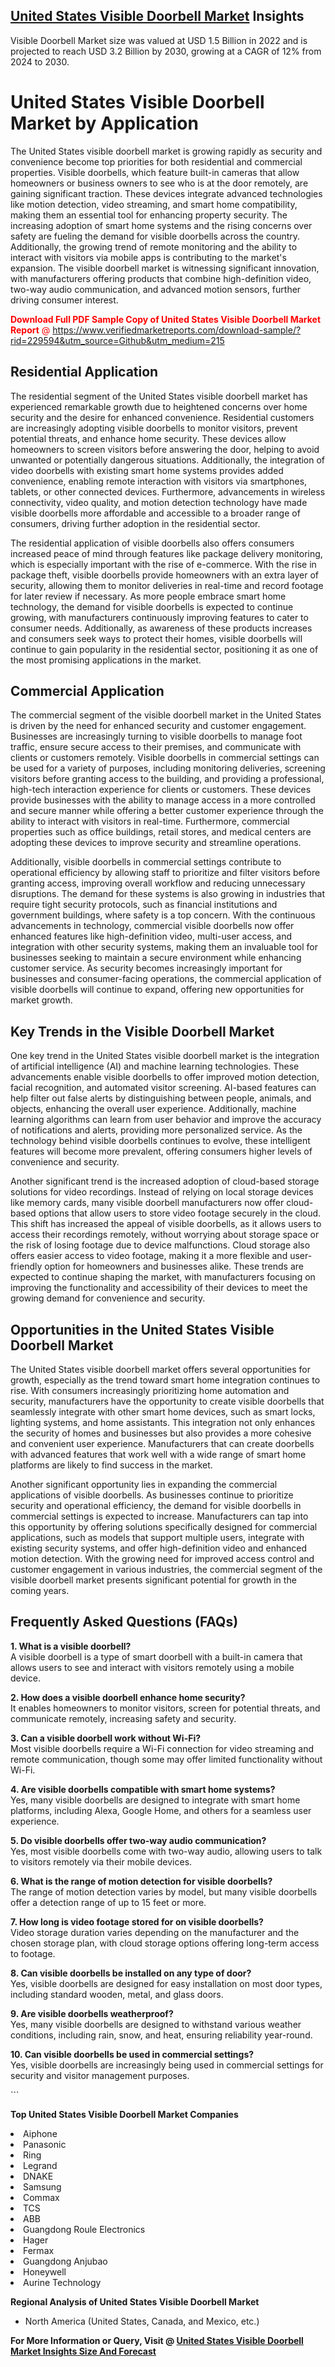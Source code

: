 <h2><a href="https://www.verifiedmarketreports.com/download-sample/?rid=229594&amp;utm_source=Github&amp;utm_medium=215" target="_blank">United States Visible Doorbell Market</a> Insights</h2><p>Visible Doorbell Market size was valued at USD 1.5 Billion in 2022 and is projected to reach USD 3.2 Billion by 2030, growing at a CAGR of 12% from 2024 to 2030.</p><p> <h1>United States Visible Doorbell Market by Application</h1> <p>The United States visible doorbell market is growing rapidly as security and convenience become top priorities for both residential and commercial properties. Visible doorbells, which feature built-in cameras that allow homeowners or business owners to see who is at the door remotely, are gaining significant traction. These devices integrate advanced technologies like motion detection, video streaming, and smart home compatibility, making them an essential tool for enhancing property security. The increasing adoption of smart home systems and the rising concerns over safety are fueling the demand for visible doorbells across the country. Additionally, the growing trend of remote monitoring and the ability to interact with visitors via mobile apps is contributing to the market's expansion. The visible doorbell market is witnessing significant innovation, with manufacturers offering products that combine high-definition video, two-way audio communication, and advanced motion sensors, further driving consumer interest. <p><span class=""><span style="color: #ff0000;"><strong>Download Full PDF Sample Copy of United States Visible Doorbell Market Report</strong> @ </span><a href="https://www.verifiedmarketreports.com/download-sample/?rid=229594&amp;utm_source=Github&amp;utm_medium=215" target="_blank">https://www.verifiedmarketreports.com/download-sample/?rid=229594&amp;utm_source=Github&amp;utm_medium=215</a></span></p></p> <h2>Residential Application</h2> <p>The residential segment of the United States visible doorbell market has experienced remarkable growth due to heightened concerns over home security and the desire for enhanced convenience. Residential customers are increasingly adopting visible doorbells to monitor visitors, prevent potential threats, and enhance home security. These devices allow homeowners to screen visitors before answering the door, helping to avoid unwanted or potentially dangerous situations. Additionally, the integration of video doorbells with existing smart home systems provides added convenience, enabling remote interaction with visitors via smartphones, tablets, or other connected devices. Furthermore, advancements in wireless connectivity, video quality, and motion detection technology have made visible doorbells more affordable and accessible to a broader range of consumers, driving further adoption in the residential sector. <p>The residential application of visible doorbells also offers consumers increased peace of mind through features like package delivery monitoring, which is especially important with the rise of e-commerce. With the rise in package theft, visible doorbells provide homeowners with an extra layer of security, allowing them to monitor deliveries in real-time and record footage for later review if necessary. As more people embrace smart home technology, the demand for visible doorbells is expected to continue growing, with manufacturers continuously improving features to cater to consumer needs. Additionally, as awareness of these products increases and consumers seek ways to protect their homes, visible doorbells will continue to gain popularity in the residential sector, positioning it as one of the most promising applications in the market. <h2>Commercial Application</h2> <p>The commercial segment of the visible doorbell market in the United States is driven by the need for enhanced security and customer engagement. Businesses are increasingly turning to visible doorbells to manage foot traffic, ensure secure access to their premises, and communicate with clients or customers remotely. Visible doorbells in commercial settings can be used for a variety of purposes, including monitoring deliveries, screening visitors before granting access to the building, and providing a professional, high-tech interaction experience for clients or customers. These devices provide businesses with the ability to manage access in a more controlled and secure manner while offering a better customer experience through the ability to interact with visitors in real-time. Furthermore, commercial properties such as office buildings, retail stores, and medical centers are adopting these devices to improve security and streamline operations. <p>Additionally, visible doorbells in commercial settings contribute to operational efficiency by allowing staff to prioritize and filter visitors before granting access, improving overall workflow and reducing unnecessary disruptions. The demand for these systems is also growing in industries that require tight security protocols, such as financial institutions and government buildings, where safety is a top concern. With the continuous advancements in technology, commercial visible doorbells now offer enhanced features like high-definition video, multi-user access, and integration with other security systems, making them an invaluable tool for businesses seeking to maintain a secure environment while enhancing customer service. As security becomes increasingly important for businesses and consumer-facing operations, the commercial application of visible doorbells will continue to expand, offering new opportunities for market growth. <h2>Key Trends in the Visible Doorbell Market</h2> <p>One key trend in the United States visible doorbell market is the integration of artificial intelligence (AI) and machine learning technologies. These advancements enable visible doorbells to offer improved motion detection, facial recognition, and automated visitor screening. AI-based features can help filter out false alerts by distinguishing between people, animals, and objects, enhancing the overall user experience. Additionally, machine learning algorithms can learn from user behavior and improve the accuracy of notifications and alerts, providing more personalized service. As the technology behind visible doorbells continues to evolve, these intelligent features will become more prevalent, offering consumers higher levels of convenience and security.</p> <p>Another significant trend is the increased adoption of cloud-based storage solutions for video recordings. Instead of relying on local storage devices like memory cards, many visible doorbell manufacturers now offer cloud-based options that allow users to store video footage securely in the cloud. This shift has increased the appeal of visible doorbells, as it allows users to access their recordings remotely, without worrying about storage space or the risk of losing footage due to device malfunctions. Cloud storage also offers easier access to video footage, making it a more flexible and user-friendly option for homeowners and businesses alike. These trends are expected to continue shaping the market, with manufacturers focusing on improving the functionality and accessibility of their devices to meet the growing demand for convenience and security. <h2>Opportunities in the United States Visible Doorbell Market</h2> <p>The United States visible doorbell market offers several opportunities for growth, especially as the trend toward smart home integration continues to rise. With consumers increasingly prioritizing home automation and security, manufacturers have the opportunity to create visible doorbells that seamlessly integrate with other smart home devices, such as smart locks, lighting systems, and home assistants. This integration not only enhances the security of homes and businesses but also provides a more cohesive and convenient user experience. Manufacturers that can create doorbells with advanced features that work well with a wide range of smart home platforms are likely to find success in the market.</p> <p>Another significant opportunity lies in expanding the commercial applications of visible doorbells. As businesses continue to prioritize security and operational efficiency, the demand for visible doorbells in commercial settings is expected to increase. Manufacturers can tap into this opportunity by offering solutions specifically designed for commercial applications, such as models that support multiple users, integrate with existing security systems, and offer high-definition video and enhanced motion detection. With the growing need for improved access control and customer engagement in various industries, the commercial segment of the visible doorbell market presents significant potential for growth in the coming years.</p> <h2>Frequently Asked Questions (FAQs)</h2> <p><strong>1. What is a visible doorbell?</strong><br> A visible doorbell is a type of smart doorbell with a built-in camera that allows users to see and interact with visitors remotely using a mobile device.</p> <p><strong>2. How does a visible doorbell enhance home security?</strong><br> It enables homeowners to monitor visitors, screen for potential threats, and communicate remotely, increasing safety and security.</p> <p><strong>3. Can a visible doorbell work without Wi-Fi?</strong><br> Most visible doorbells require a Wi-Fi connection for video streaming and remote communication, though some may offer limited functionality without Wi-Fi.</p> <p><strong>4. Are visible doorbells compatible with smart home systems?</strong><br> Yes, many visible doorbells are designed to integrate with smart home platforms, including Alexa, Google Home, and others for a seamless user experience.</p> <p><strong>5. Do visible doorbells offer two-way audio communication?</strong><br> Yes, most visible doorbells come with two-way audio, allowing users to talk to visitors remotely via their mobile devices.</p> <p><strong>6. What is the range of motion detection for visible doorbells?</strong><br> The range of motion detection varies by model, but many visible doorbells offer a detection range of up to 15 feet or more.</p> <p><strong>7. How long is video footage stored for on visible doorbells?</strong><br> Video storage duration varies depending on the manufacturer and the chosen storage plan, with cloud storage options offering long-term access to footage.</p> <p><strong>8. Can visible doorbells be installed on any type of door?</strong><br> Yes, visible doorbells are designed for easy installation on most door types, including standard wooden, metal, and glass doors.</p> <p><strong>9. Are visible doorbells weatherproof?</strong><br> Yes, many visible doorbells are designed to withstand various weather conditions, including rain, snow, and heat, ensuring reliability year-round.</p> <p><strong>10. Can visible doorbells be used in commercial settings?</strong><br> Yes, visible doorbells are increasingly being used in commercial settings for security and visitor management purposes.</p> ```</p><p><strong>Top United States Visible Doorbell Market Companies</strong></p><div data-test-id=""><p><li>Aiphone</li><li> Panasonic</li><li> Ring</li><li> Legrand</li><li> DNAKE</li><li> Samsung</li><li> Commax</li><li> TCS</li><li> ABB</li><li> Guangdong Roule Electronics</li><li> Hager</li><li> Fermax</li><li> Guangdong Anjubao</li><li> Honeywell</li><li> Aurine Technology</li></p><div><strong>Regional Analysis of&nbsp;United States Visible Doorbell Market</strong></div><ul><li dir="ltr"><p dir="ltr">North America&nbsp;(United States, Canada, and Mexico, etc.)</p></li></ul><p><strong>For More Information or Query, Visit @&nbsp;</strong><strong><a href="https://www.verifiedmarketreports.com/product/visible-doorbell-market/?utm_source=Github&amp;utm_medium=215" target="_blank">United States Visible Doorbell Market Insights Size And Forecast</a></strong></p></div>
